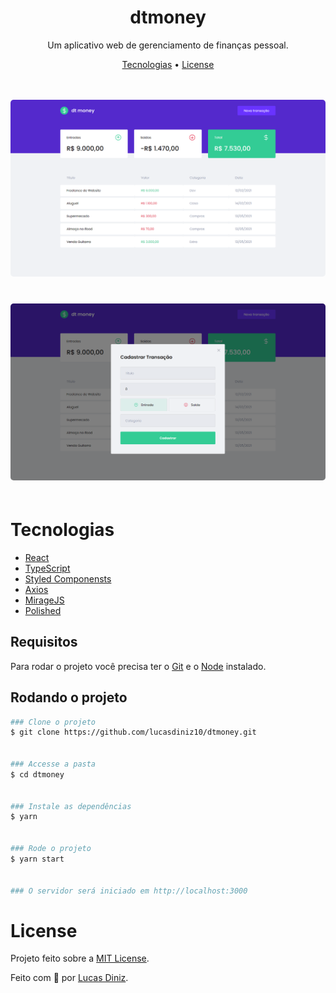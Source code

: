 <h1 align="center">dtmoney</h1>

<p align="center">
Um aplicativo web de gerenciamento de finanças pessoal.</p>

<p align="center">
  <a href="#tecnologias">Tecnologias</a> • 
  <a href="#license">License</a>
</p>
<br>

<p align="center">
  <kbd>
    <img width="720" style="border-radius: 5px; margin: 3px auto" src="./src/assets/home-screen.png" alt="dashboard">
  </kbd>
  &nbsp;&nbsp;&nbsp;&nbsp;
  <br>
  <br>
  <kbd>
    <img width="720" style="border-radius: 5px; margin: 3px auto" src="./src/assets/modal-screen.png" alt="modal">
  </kbd>
  &nbsp;&nbsp;&nbsp;&nbsp;
</p>

# Tecnologias

* [React](https://pt-br.reactjs.org/)
* [TypeScript](https://www.typescriptlang.org/)
* [Styled Componensts](https://styled-components.com/)
* [Axios](https://github.com/axios/axios)
* [MirageJS](https://miragejs.com/)
* [Polished](https://polished.js.org/)

## Requisitos

Para rodar o projeto você precisa ter o [Git](https://git-scm.com) e o [Node](https://nodejs.org/pt-br/) instalado.

## Rodando o projeto

```bash
### Clone o projeto
$ git clone https://github.com/lucasdiniz10/dtmoney.git


### Accesse a pasta
$ cd dtmoney


### Instale as dependências
$ yarn


### Rode o projeto
$ yarn start


### O servidor será iniciado em http://localhost:3000
```

# License

Projeto feito sobre a [MIT License](license).

[licence]: https://github.com/lucasdiniz10/dtmoney/blob/main/LICENSE


Feito com 💙 por <a href="https://github.com/lucasdiniz10" target="_blank">Lucas Diniz</a>.
